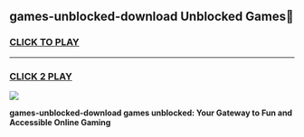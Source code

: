 
## games-unblocked-download Unblocked Games👋
<h3>
<a href="https://news.freeplayer.one?title=games-unblocked-download&ref=16F">CLICK TO PLAY</a></h3>
<hr>

<h3>
<a href="https://news.freeplayer.one?title=games-unblocked-download&ref=16F">CLICK 2 PLAY</a>
  
</h3>

<a href="https://news.freeplayer.one?title=games-unblocked-download&ref=16F/"><img src="https://clearcache.store/games.png"></a>


**games-unblocked-download games unblocked: Your Gateway to Fun and Accessible Online Gaming**
